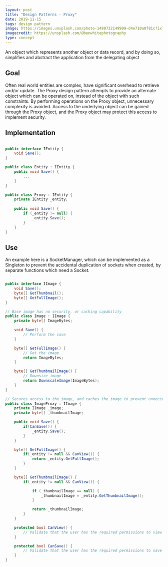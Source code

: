 ```yaml
---
layout: post
title: "Design Patterns - Proxy"
date: 2019-11-15
tags: design pattern
image: https://images.unsplash.com/photo-1480732149909-d4e710a0f81c?ixlib=rb-1.2.1&ixid=eyJhcHBfaWQiOjEyMDd9&auto=format&fit=crop&w=500&q=60
imagecredit: https://unsplash.com/@benwhitephotography
type: concept
---
```

An object which represents another object or data record, and by doing so, simplifies and abstract the application from the delegating object

## Goal

Often real world entities are complex, have significant overhead to retrieve and/or update.  The Proxy design pattern attempts to provide an alternate object which can be operated on, instead of the object with such constraints.  By performing operations on the Proxy object, unnecessary complexity is avoided. Access to the underlying object can be gained through the Proxy object, and the Proxy object may protect this access to implement security.

## Implementation

```csharp

public interface IEntity {
    void Save();
}

public class Entity : IEntity {
    public void Save() {
        ...
    }
}

public class Proxy : IEntity {
    private IEntity _entity;
    
    public void Save() {
        if (_entity != null) {
            _entity.Save();
        }
    }
}

```

## Use

An example here is a SocketManager, which can be implemented as a Singleton to prevent the accidental duplication of sockets when created, by separate functions which need a Socket.

```csharp 

public interface IImage {
    void Save();
    byte[] GetThumbnail();
    byte[] GetFullImage();
}

// Base image has no security, or caching capability
public class Image : IImage {
    private byte[] ImageBytes;

    void Save() {
        // Perform the save
    }

    byte[] GetFullImage() {
        // Get the image
        return ImageBytes; 
    }

    byte[] GetThumbnailImage() {
        // Downsize image
        return DownscaleImage(ImageBytes);
    }
}

// Secures access to the image, and caches the image to prevent unneccessary work to recreate it. 
public class ImageProxy : IImage {
    private IImage _image;
    private byte[] _thumbnailImage;

    public void Save() {
        if(CanSave()) {
            _entity.Save();
        }
    }

    byte[] GetFullImage() {
        if(_entity != null && CanView()) {
            return _entity.GetFullImage();
        }    
    }

    byte[] GetThumbnailImage() {
        if(_entity != null && CanView()) {

            if (_thumbnailImage == null) {
                _thumbnailImage = _entity.GetThumbnailImage();
            }

            return _thumbnailImage;
        } 
    }

    protected bool CanView() {
        // Validate that the user has the required permissions to view
    }

    protected bool CanSave() {
        // Validate that the user has the required permissions to save
    }
}
```